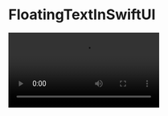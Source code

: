 # FloatingTextInSwiftUI

![](https://github.com/ram4ik/FloatingTextInSwiftUI/blob/main/FloatingTextInSwiftUI/Assets.xcassets/Simulator%20Screen%20Recording%20-%20iPhone%2013%20-%202022-01-02%20at%2020.54.01.dataset/Simulator%20Screen%20Recording%20-%20iPhone%2013%20-%202022-01-02%20at%2020.54.01.mp4)
